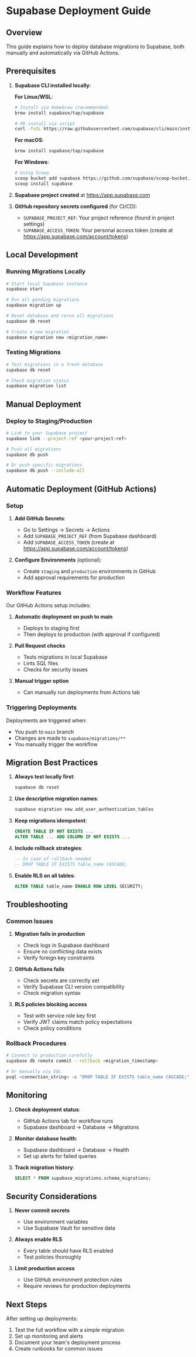 # Supabase Deployment Guide

## Overview

This guide explains how to deploy database migrations to Supabase, both manually and automatically via GitHub Actions.

## Prerequisites

1. **Supabase CLI installed locally**:

   **For Linux/WSL**:
   ```bash
   # Install via Homebrew (recommended)
   brew install supabase/tap/supabase
   
   # OR install via script
   curl -fsSL https://raw.githubusercontent.com/supabase/cli/main/install.sh | sh
   ```

   **For macOS**:
   ```bash
   brew install supabase/tap/supabase
   ```

   **For Windows**:
   ```bash
   # Using Scoop
   scoop bucket add supabase https://github.com/supabase/scoop-bucket.git
   scoop install supabase
   ```

2. **Supabase project created** at https://app.supabase.com

3. **GitHub repository secrets configured** (for CI/CD):
   - `SUPABASE_PROJECT_REF`: Your project reference (found in project settings)
   - `SUPABASE_ACCESS_TOKEN`: Your personal access token (create at https://app.supabase.com/account/tokens)

## Local Development

### Running Migrations Locally

```bash
# Start local Supabase instance
supabase start

# Run all pending migrations
supabase migration up

# Reset database and rerun all migrations
supabase db reset

# Create a new migration
supabase migration new <migration_name>
```

### Testing Migrations

```bash
# Test migrations in a fresh database
supabase db reset

# Check migration status
supabase migration list
```

## Manual Deployment

### Deploy to Staging/Production

```bash
# Link to your Supabase project
supabase link --project-ref <your-project-ref>

# Push all migrations
supabase db push

# Or push specific migrations
supabase db push --include-all
```

## Automatic Deployment (GitHub Actions)

### Setup

1. **Add GitHub Secrets**:
   - Go to Settings → Secrets → Actions
   - Add `SUPABASE_PROJECT_REF` (from Supabase dashboard)
   - Add `SUPABASE_ACCESS_TOKEN` (create at https://app.supabase.com/account/tokens)

2. **Configure Environments** (optional):
   - Create `staging` and `production` environments in GitHub
   - Add approval requirements for production

### Workflow Features

Our GitHub Actions setup includes:

1. **Automatic deployment on push to main**
   - Deploys to staging first
   - Then deploys to production (with approval if configured)

2. **Pull Request checks**
   - Tests migrations in local Supabase
   - Lints SQL files
   - Checks for security issues

3. **Manual trigger option**
   - Can manually run deployments from Actions tab

### Triggering Deployments

Deployments are triggered when:
- You push to `main` branch
- Changes are made to `supabase/migrations/**`
- You manually trigger the workflow

## Migration Best Practices

1. **Always test locally first**:
   ```bash
   supabase db reset
   ```

2. **Use descriptive migration names**:
   ```bash
   supabase migration new add_user_authentication_tables
   ```

3. **Keep migrations idempotent**:
   ```sql
   CREATE TABLE IF NOT EXISTS ...
   ALTER TABLE ... ADD COLUMN IF NOT EXISTS ...
   ```

4. **Include rollback strategies**:
   ```sql
   -- In case of rollback needed
   -- DROP TABLE IF EXISTS table_name CASCADE;
   ```

5. **Enable RLS on all tables**:
   ```sql
   ALTER TABLE table_name ENABLE ROW LEVEL SECURITY;
   ```

## Troubleshooting

### Common Issues

1. **Migration fails in production**
   - Check logs in Supabase dashboard
   - Ensure no conflicting data exists
   - Verify foreign key constraints

2. **GitHub Actions fails**
   - Check secrets are correctly set
   - Verify Supabase CLI version compatibility
   - Check migration syntax

3. **RLS policies blocking access**
   - Test with service role key first
   - Verify JWT claims match policy expectations
   - Check policy conditions

### Rollback Procedures

```bash
# Connect to production carefully
supabase db remote commit --rollback <migration_timestamp>

# Or manually via SQL
psql <connection_string> -c "DROP TABLE IF EXISTS table_name CASCADE;"
```

## Monitoring

1. **Check deployment status**:
   - GitHub Actions tab for workflow runs
   - Supabase dashboard → Database → Migrations

2. **Monitor database health**:
   - Supabase dashboard → Database → Health
   - Set up alerts for failed queries

3. **Track migration history**:
   ```sql
   SELECT * FROM supabase_migrations.schema_migrations;
   ```

## Security Considerations

1. **Never commit secrets**
   - Use environment variables
   - Use Supabase Vault for sensitive data

2. **Always enable RLS**
   - Every table should have RLS enabled
   - Test policies thoroughly

3. **Limit production access**
   - Use GitHub environment protection rules
   - Require reviews for production deployments

## Next Steps

After setting up deployments:

1. Test the full workflow with a simple migration
2. Set up monitoring and alerts
3. Document your team's deployment process
4. Create runbooks for common issues